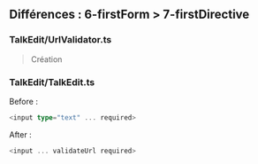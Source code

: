 ## Différences : 6-firstForm > 7-firstDirective

### TalkEdit/UrlValidator.ts

> Création

### TalkEdit/TalkEdit.ts

Before :

```typescript
<input type="text" ... required>
```

After :

```typescript
<input ... validateUrl required>
```
